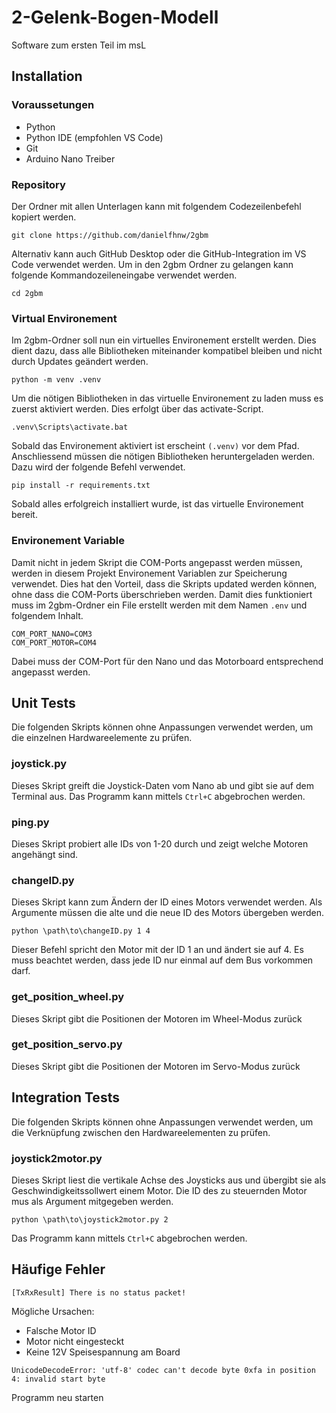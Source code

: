 # 2-Gelenk-Bogen-Modell
Software zum ersten Teil im msL

## Installation 

### Voraussetungen
- Python
- Python IDE (empfohlen VS Code)
- Git
- Arduino Nano Treiber

### Repository
Der Ordner mit allen Unterlagen kann mit folgendem Codezeilenbefehl kopiert werden.
```
git clone https://github.com/danielfhnw/2gbm
```
Alternativ kann auch GitHub Desktop oder die GitHub-Integration im VS Code verwendet werden.
Um in den 2gbm Ordner zu gelangen kann folgende Kommandozeileneingabe verwendet werden.
```
cd 2gbm
```

### Virtual Environement
Im 2gbm-Ordner soll nun ein virtuelles Environement erstellt werden. Dies dient dazu, dass alle Bibliotheken miteinander kompatibel bleiben und nicht durch Updates geändert werden.
```
python -m venv .venv
```
Um die nötigen Bibliotheken in das virtuelle Environement zu laden muss es zuerst aktiviert werden. Dies erfolgt über das activate-Script.
```
.venv\Scripts\activate.bat
```
Sobald das Environement aktiviert ist erscheint `(.venv)` vor dem Pfad.
Anschliessend müssen die nötigen Bibliotheken heruntergeladen werden. Dazu wird der folgende Befehl verwendet.
```
pip install -r requirements.txt
```
Sobald alles erfolgreich installiert wurde, ist das virtuelle Environement bereit.

### Environement Variable
Damit nicht in jedem Skript die COM-Ports angepasst werden müssen, werden in diesem Projekt Environement Variablen zur Speicherung verwendet. Dies hat den Vorteil, dass die Skripts updated werden können, ohne dass die COM-Ports überschrieben werden. Damit dies funktioniert muss im 2gbm-Ordner ein File erstellt werden mit dem Namen `.env` und folgendem Inhalt.
```
COM_PORT_NANO=COM3
COM_PORT_MOTOR=COM4
```
Dabei muss der COM-Port für den Nano und das Motorboard entsprechend angepasst werden.

## Unit Tests
Die folgenden Skripts können ohne Anpassungen verwendet werden, um die einzelnen Hardwareelemente zu prüfen.

### joystick.py
Dieses Skript greift die Joystick-Daten vom Nano ab und gibt sie auf dem Terminal aus. 
Das Programm kann mittels `Ctrl+C` abgebrochen werden.

### ping.py
Dieses Skript probiert alle IDs von 1-20 durch und zeigt welche Motoren angehängt sind.

### changeID.py
Dieses Skript kann zum Ändern der ID eines Motors verwendet werden. Als Argumente müssen die alte und die neue ID des Motors übergeben werden.
```
python \path\to\changeID.py 1 4
```
Dieser Befehl spricht den Motor mit der ID 1 an und ändert sie auf 4. Es muss beachtet werden, dass jede ID nur einmal auf dem Bus vorkommen darf.

### get_position_wheel.py
Dieses Skript gibt die Positionen der Motoren im Wheel-Modus zurück

### get_position_servo.py
Dieses Skript gibt die Positionen der Motoren im Servo-Modus zurück

## Integration Tests
Die folgenden Skripts können ohne Anpassungen verwendet werden, um die Verknüpfung zwischen den Hardwareelementen zu prüfen.

### joystick2motor.py
Dieses Skript liest die vertikale Achse des Joysticks aus und übergibt sie als Geschwindigkeitssollwert einem Motor. Die ID des zu steuernden Motor mus als Argument mitgegeben werden.
```
python \path\to\joystick2motor.py 2
```
Das Programm kann mittels `Ctrl+C` abgebrochen werden.

## Häufige Fehler

```
[TxRxResult] There is no status packet!
```
Mögliche Ursachen:
- Falsche Motor ID
- Motor nicht eingesteckt
- Keine 12V Speisespannung am Board

```
UnicodeDecodeError: 'utf-8' codec can't decode byte 0xfa in position 4: invalid start byte
```
Programm neu starten
